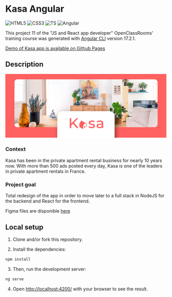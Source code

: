 # Kasa Angular

![HTML5](https://img.shields.io/badge/HTML5-E34F26?style=for-the-badge&logo=html5&logoColor=white)
![CSS3](https://img.shields.io/badge/CSS3-1572B6?style=for-the-badge&logo=css3&logoColor=white)
![TS](https://img.shields.io/badge/TypeScript-F7DF1E?style=for-the-badge&logo=typescript&logoColor=black)
![Angular](https://img.shields.io/badge/angular-%23DD0031.svg?style=for-the-badge&logo=angular&logoColor=white)

This project 11 of the "JS and React app developer" OpenClassRooms' training course was generated with [Angular CLI](https://github.com/angular/angular-cli) version 17.2.1.

[Demo of Kasa app is available on Github Pages](https://zhannazucher.github.io/kasa-react/)

## Description

![Kasa](kasa_banner.png)

### Context

Kasa has been in the private apartment rental business for nearly 10 years now. With more than 500 ads posted every day, Kasa is one of the leaders in private apartment rentals in France.

### Project goal

Total redesign of the app in order to move later to a full stack in NodeJS for the backend and React for the frontend.

Figma files are disponible [here](https://www.figma.com/file/bAnXDNqRKCRRP8mY2gcb5p/UI-Design?node-id=4%3A1)

## Local setup

1. Clone and/or fork this repository.

2. Install the dependencies:

```bash
npm install
```

3. Then, run the development server:

```bash
ng serve
```

4. Open [http://localhost:4200/](http://localhost:4200/) with your browser to see the result.
